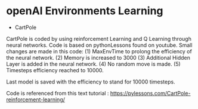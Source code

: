 # openAI Environments Learning

- CartPole

CartPole is coded by using reinforcement Learning and Q Learning through neural networks. Code is based on pythonLessons found on youtube.
Small changes are made in this code:
(1) MaxEnvTime to prolong the efficiency of the neural network. 
(2) Memory is increased to 3000
(3) Additional Hidden Layer is added in the neural network.
(4) No random move is made.
(5) Timesteps efficiency reached to 10000.

Last model is saved with the efficiency to stand for 10000 timesteps. 

Code is referenced from this text tutorial : https://pylessons.com/CartPole-reinforcement-learning/
